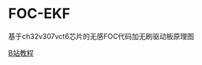 # FOC-EKF
基于ch32v307vct6芯片的无感FOC代码加无刷驱动板原理图

[B站教程](https://www.bilibili.com/video/BV13v4y1q7hx/?spm_id_from=333.1007.tianma.4-3-13.click&vd_source=fef7451339921cd02b15bc7f5ea93d40)
